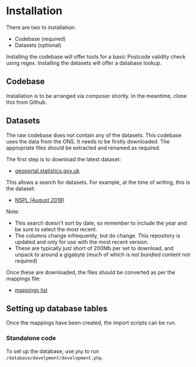 # Installation

There are two to installation:

* Codebase (required)
* Datasets (optional)

Installing the codebase will offer tools for a basic Postcode validity check using regex. Installing the datasets will 
offer a database lookup. 

## Codebase

Installation is to be arranged via composer shortly.
In the meantime, clone this from Github.

## Datasets

The raw codebase does not contain any of the datasets. This codebase uses the data from the ONS. It needs to be firstly 
downloaded. The appropriate files should be extracted and renamed as required. 

The first step is to download the latest dataset: 

* [geoportal.statistics.gov.uk](http://geoportal.statistics.gov.uk/)

This allows a search for datasets. For example, at the time of writing, this is the dataset:

* [NSPL (August 2018)](https://ons.maps.arcgis.com/home/item.html?id=3e4f5ac3c57a418b852a063bbccd8dbc) 

Note: 

* This search doesn't sort by date, so remember to include the year and be sure to select the most recent.
* The columns change infrequently, but do change. This repository is updated and only for use with the most recent version.
* These are typically just short of 200Mb per set to download, and unpack to around a gigabyte (much of which is not 
bundled content not required) 

Once these are downloaded, the files should be converted as per the mappings file:

* [mappings list](mappings.md) 

## Setting up database tables

Once the mappings have been created, the import scripts can be run.

### Standalone code

To set up the database, use `php` to run `/database/develpment/development.php`. 
